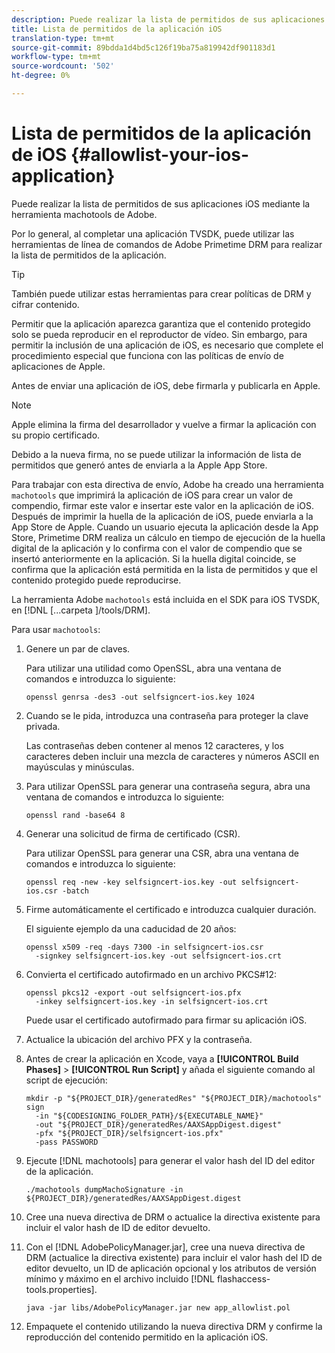 ```yaml
---
description: Puede realizar la lista de permitidos de sus aplicaciones iOS mediante la herramienta machotools de Adobe.
title: Lista de permitidos de la aplicación iOS
translation-type: tm+mt
source-git-commit: 89bdda1d4bd5c126f19ba75a819942df901183d1
workflow-type: tm+mt
source-wordcount: '502'
ht-degree: 0%

---
```



# Lista de permitidos de la aplicación de iOS {#allowlist-your-ios-application}

Puede realizar la lista de permitidos de sus aplicaciones iOS mediante la herramienta machotools de Adobe.

Por lo general, al completar una aplicación TVSDK, puede utilizar las herramientas de línea de comandos de Adobe Primetime DRM para realizar la lista de permitidos de la aplicación.

>[!TIP]
>
>También puede utilizar estas herramientas para crear políticas de DRM y cifrar contenido.

Permitir que la aplicación aparezca garantiza que el contenido protegido solo se pueda reproducir en el reproductor de vídeo. Sin embargo, para permitir la inclusión de una aplicación de iOS, es necesario que complete el procedimiento especial que funciona con las políticas de envío de aplicaciones de Apple.

Antes de enviar una aplicación de iOS, debe firmarla y publicarla en Apple.

>[!NOTE]
>
>Apple elimina la firma del desarrollador y vuelve a firmar la aplicación con su propio certificado.

Debido a la nueva firma, no se puede utilizar la información de lista de permitidos que generó antes de enviarla a la Apple App Store.

Para trabajar con esta directiva de envío, Adobe ha creado una herramienta `machotools` que imprimirá la aplicación de iOS para crear un valor de compendio, firmar este valor e insertar este valor en la aplicación de iOS. Después de imprimir la huella de la aplicación de iOS, puede enviarla a la App Store de Apple. Cuando un usuario ejecuta la aplicación desde la App Store, Primetime DRM realiza un cálculo en tiempo de ejecución de la huella digital de la aplicación y lo confirma con el valor de compendio que se insertó anteriormente en la aplicación. Si la huella digital coincide, se confirma que la aplicación está permitida en la lista de permitidos y que el contenido protegido puede reproducirse.

La herramienta Adobe `machotools` está incluida en el SDK para iOS TVSDK, en [!DNL [...carpeta ]/tools/DRM].

Para usar `machotools`:

1. Genere un par de claves.

   Para utilizar una utilidad como OpenSSL, abra una ventana de comandos e introduzca lo siguiente:

   ```shell
   openssl genrsa -des3 -out selfsigncert-ios.key 1024
   ```

1. Cuando se le pida, introduzca una contraseña para proteger la clave privada.

   Las contraseñas deben contener al menos 12 caracteres, y los caracteres deben incluir una mezcla de caracteres y números ASCII en mayúsculas y minúsculas.
1. Para utilizar OpenSSL para generar una contraseña segura, abra una ventana de comandos e introduzca lo siguiente:

   ```shell
   openssl rand -base64 8
   ```

1. Generar una solicitud de firma de certificado (CSR).

   Para utilizar OpenSSL para generar una CSR, abra una ventana de comandos e introduzca lo siguiente:

   ```shell
   openssl req -new -key selfsigncert-ios.key -out selfsigncert-ios.csr -batch
   ```

1. Firme automáticamente el certificado e introduzca cualquier duración.

   El siguiente ejemplo da una caducidad de 20 años:

   ```shell
   openssl x509 -req -days 7300 -in selfsigncert-ios.csr  
     -signkey selfsigncert-ios.key -out selfsigncert-ios.crt
   ```

1. Convierta el certificado autofirmado en un archivo PKCS#12:

   ```shell
   openssl pkcs12 -export -out selfsigncert-ios.pfx  
     -inkey selfsigncert-ios.key -in selfsigncert-ios.crt
   ```

   Puede usar el certificado autofirmado para firmar su aplicación iOS.

1. Actualice la ubicación del archivo PFX y la contraseña.
1. Antes de crear la aplicación en Xcode, vaya a **[!UICONTROL Build Phases]** > **[!UICONTROL Run Script]** y añada el siguiente comando al script de ejecución:

   ```shell
   mkdir -p "${PROJECT_DIR}/generatedRes" "${PROJECT_DIR}/machotools" sign  
     -in "${CODESIGNING_FOLDER_PATH}/${EXECUTABLE_NAME}"  
     -out "${PROJECT_DIR}/generatedRes/AAXSAppDigest.digest"  
     -pfx "${PROJECT_DIR}/selfsigncert-ios.pfx"  
     -pass PASSWORD
   ```

1. Ejecute [!DNL machotools] para generar el valor hash del ID del editor de la aplicación.

   ```shell
   ./machotools dumpMachoSignature -in ${PROJECT_DIR}/generatedRes/AAXSAppDigest.digest
   ```

1. Cree una nueva directiva de DRM o actualice la directiva existente para incluir el valor hash de ID de editor devuelto.
1. Con el [!DNL AdobePolicyManager.jar], cree una nueva directiva de DRM (actualice la directiva existente) para incluir el valor hash del ID de editor devuelto, un ID de aplicación opcional y los atributos de versión mínimo y máximo en el archivo incluido [!DNL flashaccess-tools.properties].

   ```shell
   java -jar libs/AdobePolicyManager.jar new app_allowlist.pol
   ```

1. Empaquete el contenido utilizando la nueva directiva DRM y confirme la reproducción del contenido permitido en la aplicación iOS.
